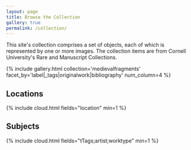 ```yaml
---
layout: page
title: Browse the Collection
gallery: true
permalink: /collection/
---
```


This site's collection comprises a set of objects, each of which is represented by one or more images. The collection items are from Cornell University's Rare and Manuscript Collections.

{% include gallery.html collection='medievalfragments' facet_by='label|_tags|originalwork|bibliography' num_column=4 %}

## Locations
{% include cloud.html fields="location" min=1 %}

## Subjects
{% include cloud.html fields="tTags;artist;worktype" min=1 %}
